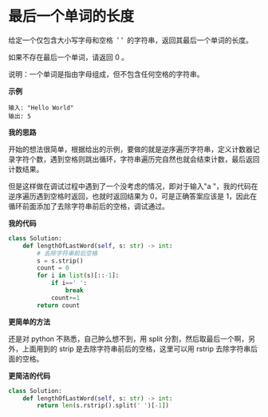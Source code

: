 # 最后一个单词的长度

给定一个仅包含大小写字母和空格  ' '  的字符串，返回其最后一个单词的长度。

如果不存在最后一个单词，请返回 0 。

说明：一个单词是指由字母组成，但不包含任何空格的字符串。

**示例**

```
输入: "Hello World"
输出: 5
```

**我的思路**

开始的想法很简单，根据给出的示例，要做的就是逆序遍历字符串，定义计数器记录字符个数，遇到空格则跳出循环，字符串遍历完自然也就会结束计数，最后返回计数结果。

但是这样做在调试过程中遇到了一个没考虑的情况，即对于输入"a "，我的代码在逆序遍历遇到空格时返回，也就时返回结果为 0，可是正确答案应该是 1，因此在循环前面添加了去除字符串前后的空格，调试通过。

**我的代码**

```python
class Solution:
    def lengthOfLastWord(self, s: str) -> int:
        # 去除字符串前后空格
        s = s.strip()
        count = 0
        for i in list(s)[::-1]:
            if i==' ':
                break
            count+=1
        return count
```

**更简单的方法**

还是对 python 不熟悉，自己肿么想不到，用 split 分割，然后取最后一个啊，另外，上面用到的 strip 是去除字符串前后的空格，这里可以用 rstrip 去除字符串后面的空格。

**更简洁的代码**

```python
class Solution:
    def lengthOfLastWord(self, s: str) -> int:
        return len(s.rstrip().split(' ')[-1])
```
